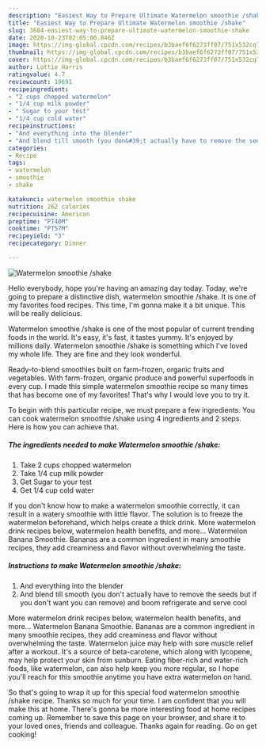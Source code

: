 ```yaml
---
description: "Easiest Way to Prepare Ultimate Watermelon smoothie /shake"
title: "Easiest Way to Prepare Ultimate Watermelon smoothie /shake"
slug: 3684-easiest-way-to-prepare-ultimate-watermelon-smoothie-shake
date: 2020-10-23T02:05:00.846Z
image: https://img-global.cpcdn.com/recipes/b3baef6f6273ff07/751x532cq70/watermelon-smoothie-shake-recipe-main-photo.jpg
thumbnail: https://img-global.cpcdn.com/recipes/b3baef6f6273ff07/751x532cq70/watermelon-smoothie-shake-recipe-main-photo.jpg
cover: https://img-global.cpcdn.com/recipes/b3baef6f6273ff07/751x532cq70/watermelon-smoothie-shake-recipe-main-photo.jpg
author: Lottie Harris
ratingvalue: 4.7
reviewcount: 19691
recipeingredient:
- "2 cups chopped watermelon"
- "1/4 cup milk powder"
- " Sugar to your test"
- "1/4 cup cold water"
recipeinstructions:
- "And everything into the blender"
- "And blend till smooth (you don&#39;t actually have to remove the seeds but if you don&#39;t want you can remove) and boom refrigerate and serve cool"
categories:
- Recipe
tags:
- watermelon
- smoothie
- shake

katakunci: watermelon smoothie shake 
nutrition: 262 calories
recipecuisine: American
preptime: "PT40M"
cooktime: "PT57M"
recipeyield: "3"
recipecategory: Dinner

---
```



![Watermelon smoothie /shake](https://img-global.cpcdn.com/recipes/b3baef6f6273ff07/751x532cq70/watermelon-smoothie-shake-recipe-main-photo.jpg)

Hello everybody, hope you're having an amazing day today. Today, we're going to prepare a distinctive dish, watermelon smoothie /shake. It is one of my favorites food recipes. This time, I'm gonna make it a bit unique. This will be really delicious.

Watermelon smoothie /shake is one of the most popular of current trending foods in the world. It's easy, it's fast, it tastes yummy. It's enjoyed by millions daily. Watermelon smoothie /shake is something which I've loved my whole life. They are fine and they look wonderful.

Ready-to-blend smoothies built on farm-frozen, organic fruits and vegetables. With farm-frozen, organic produce and powerful superfoods in every cup. I made this simple watermelon smoothie recipe so many times that has become one of my favorites! That&#39;s why I would love you to try it.


To begin with this particular recipe, we must prepare a few ingredients. You can cook watermelon smoothie /shake using 4 ingredients and 2 steps. Here is how you can achieve that.

<!--inarticleads1-->

##### The ingredients needed to make Watermelon smoothie /shake:

1. Take 2 cups chopped watermelon
1. Take 1/4 cup milk powder
1. Get  Sugar to your test
1. Get 1/4 cup cold water


If you don&#39;t know how to make a watermelon smoothie correctly, it can result in a watery smoothie with little flavor. The solution is to freeze the watermelon beforehand, which helps create a thick drink. More watermelon drink recipes below, watermelon health benefits, and more… Watermelon Banana Smoothie. Bananas are a common ingredient in many smoothie recipes, they add creaminess and flavor without overwhelming the taste. 

<!--inarticleads2-->

##### Instructions to make Watermelon smoothie /shake:

1. And everything into the blender
1. And blend till smooth (you don&#39;t actually have to remove the seeds but if you don&#39;t want you can remove) and boom refrigerate and serve cool


More watermelon drink recipes below, watermelon health benefits, and more… Watermelon Banana Smoothie. Bananas are a common ingredient in many smoothie recipes, they add creaminess and flavor without overwhelming the taste. Watermelon juice may help with sore muscle relief after a workout. It&#39;s a source of beta-carotene, which along with lycopene, may help protect your skin from sunburn. Eating fiber-rich and water-rich foods, like watermelon, can also help keep you more regular, so I hope you&#39;ll reach for this smoothie anytime you have extra watermelon on hand. 

So that's going to wrap it up for this special food watermelon smoothie /shake recipe. Thanks so much for your time. I am confident that you will make this at home. There's gonna be more interesting food at home recipes coming up. Remember to save this page on your browser, and share it to your loved ones, friends and colleague. Thanks again for reading. Go on get cooking!
